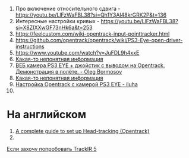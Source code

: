1. Про включение относительного сдвига - https://youtu.be/LlFzWaFBL38?si=Qh1Y3Al48krGRK2P&t=136
2. Интересные настройки кривых - https://youtu.be/LlFzWaFBL38?si=X8ZIXXwGF73nHk6a&t=253
3. https://feelcustom.com/wiki-opentrack-input-pointtracker.html
4. https://github.com/opentrack/opentrack/wiki/PS3-Eye-open-driver-instructions
5. https://www.youtube.com/watch?v=JuFDL9h4xxE
6. [Какая-то непонятная информация](https://forum.il2sturmovik.ru/topic/5061-opentrack-%D0%B0%D0%BA%D1%82%D1%83%D0%B0%D0%BB%D1%8C%D0%BD%D0%B0%D1%8F-%D0%B8%D0%BD%D1%84%D0%BE%D1%80%D0%BC%D0%B0%D1%86%D0%B8%D1%8F-%D0%BF%D0%BE-%D0%BF%D1%80%D0%BE%D0%B5%D0%BA%D1%82%D1%83-%D1%80%D0%B5%D1%88%D0%B5%D0%BD%D0%B8%D0%B5-%D0%BF%D1%80%D0%BE%D0%B1%D0%BB%D0%B5%D0%BC-%D0%B2%D0%BE%D0%BF%D1%80%D0%BE%D1%81%D1%8B/page/27/#comment-849656)
7. [ВЕБ камера PS3 EYE + джойстик с выводом на Opentrack. Демонстрация в полёте. - Oleg Bormosov](https://www.youtube.com/watch?v=KeyvJ5bbCNA)
8. [Какая-то непонятная информация](https://forum.il2sturmovik.ru/topic/3938-%D0%BA%D0%BB%D0%B8%D0%BF%D1%81%D0%B0-%D0%B4%D0%BB%D1%8F-freetrack-%D0%BE%D1%82-%D0%BE%D1%80%D0%BE%D1%85%D0%BE%D0%B2%D0%B0%D1%82%D1%81%D0%BA%D0%BE%D0%B3%D0%BE-%D0%B0%D0%BB%D0%B5%D0%BA%D1%81%D0%B0%D0%BD%D0%B4%D1%80%D0%B0/page/2/#comment-583626)
9. [Настройка Opentrack с камерой PS3 EYE - iluha](https://www.youtube.com/watch?v=JuFDL9h4xxE)
10. 

# На английском
1. [A complete guide to set up Head-tracking (Opentrack)](https://forum.il2sturmovik.com/topic/34403-a-complete-guide-to-set-up-head-tracking-opentrack/)
2. 



[Если захочу попробовать TrackIR 5](https://forum.il2sturmovik.ru/topic/3049-trackir-5-%D0%BD%D0%BE%D0%B2%D1%8B%D0%B9-%D0%B2-%D0%BD%D0%B0%D0%BB%D0%B8%D1%87%D0%B8%D0%B8-%D0%BF%D0%B8%D1%82%D0%B5%D1%80/)
